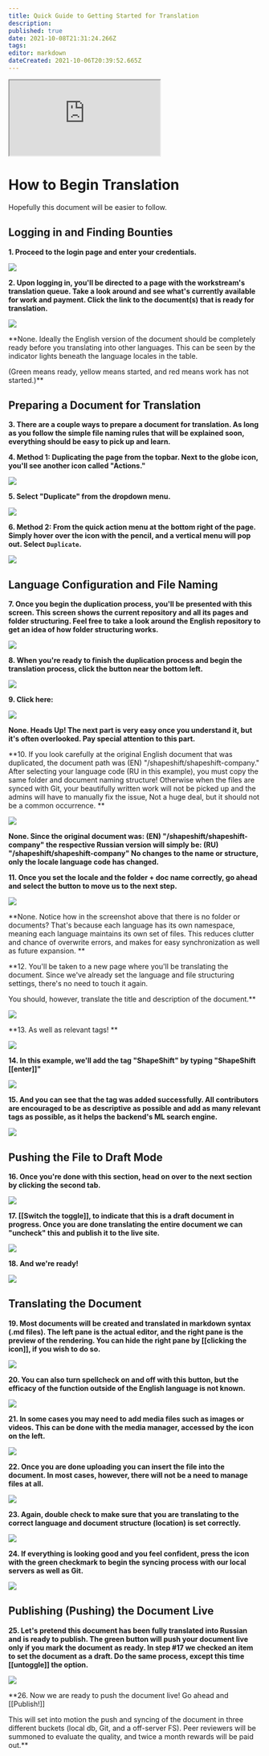 ```yaml
---
title: Quick Guide to Getting Started for Translation
description: 
published: true
date: 2021-10-08T21:31:24.266Z
tags: 
editor: markdown
dateCreated: 2021-10-06T20:39:52.665Z
---
```


<iframe src="https://shapeshift.one/guides/onboarding-platform/"></iframe>

# How to Begin Translation

Hopefully this document will be easier to follow.
<br>

## Logging in and Finding Bounties

**1. Proceed to the login page and enter your credentials.**

![](https://colony-recorder.s3.amazonaws.com/files/2021-10-06/3f735edb-0327-4ac3-8c50-4f79120ef094/user_cropped_screenshot.jpeg)

**2. Upon logging in, you'll be directed to a page with the workstream's translation queue.  Take a look around and see what's currently available for work and payment. Click the link to the document(s) that is ready for translation.**

![](https://colony-recorder.s3.amazonaws.com/scribe_documents/5e0df61e-fb10-4e58-bc7c-adc44b7e164d/actions/9ee123a9-40be-455f-9293-9c221733388d/cropped_screenshot_$1633547015.jpeg)

**None. Ideally the English version of the document should be completely ready before you translating into other languages. This can be seen by the indicator lights beneath the language locales in the table. 

(Green means ready, yellow means started, and red means work has not started.)**

## Preparing a Document for Translation

**3. There are a couple ways to prepare a document for translation. As long as you follow the simple file naming rules that will be explained soon, everything should be easy to pick up and learn.**

**4. Method 1:  Duplicating the page from the topbar. Next to the globe icon, you'll see another icon called "Actions."**

![](https://colony-recorder.s3.amazonaws.com/scribe_documents/5e0df61e-fb10-4e58-bc7c-adc44b7e164d/actions/5cf8a9d4-1d14-4a52-b95a-0ca7acd2b2ca/cropped_screenshot_$1633547016.jpeg)

**5. Select "Duplicate" from the dropdown menu.**

![](https://colony-recorder.s3.amazonaws.com/files/2021-10-06/0133ca62-a064-4cef-80dc-d005c1d9bca2/user_cropped_screenshot.jpeg)

**6. Method 2: From the quick action menu at the bottom right of the page. Simply hover over the icon with the pencil, and a vertical menu will pop out. Select `Duplicate`.**

![](https://colony-recorder.s3.amazonaws.com/files/2021-10-06/fccc1df2-e4f8-47ae-be3b-36331ada1b89/user_cropped_screenshot.jpeg)

## Language Configuration and File Naming

**7. Once you begin the duplication process, you'll be presented with this screen. This screen shows the current repository and all its pages and folder structuring. Feel free to take a look around the English repository to get an idea of how folder structuring works.**

![](https://colony-recorder.s3.amazonaws.com/files/2021-10-06/254e6f41-8e13-4978-9a02-00d666b64b11/user_cropped_screenshot.jpeg)

**8. When you're ready to finish the duplication process and begin the translation process, click the button near the bottom left.**

![](https://colony-recorder.s3.amazonaws.com/scribe_documents/5e0df61e-fb10-4e58-bc7c-adc44b7e164d/actions/854a53dc-6199-4afa-a0a9-c6d59a78d560/cropped_screenshot_$1633547017.jpeg)

**9. Click here:**

![](https://colony-recorder.s3.amazonaws.com/scribe_documents/5e0df61e-fb10-4e58-bc7c-adc44b7e164d/actions/fc7704ab-d85f-4a09-b075-6c1a00c3cffb/cropped_screenshot_$1633547019.jpeg)

**None. Heads Up! The next part is very easy once you understand it, but it's often overlooked. Pay special attention to this part.**

**10. If you look carefully at the original English document that was duplicated,  the document path was (EN) "/shapeshift/shapeshift-company." After selecting your language code (RU in this example), you must copy the same folder and document naming structure! Otherwise when the files are synced with Git, your beautifully written work will not be picked up and the admins will have to manually fix the issue, Not a huge deal, but it should not be a common occurrence. **

![](https://colony-recorder.s3.amazonaws.com/scribe_documents/5e0df61e-fb10-4e58-bc7c-adc44b7e164d/actions/9ce5d5a8-8deb-4b12-a5fd-91a88e51876d/cropped_screenshot_$1633547020.jpeg)

**None. Since the original document was: 
(EN) "/shapeshift/shapeshift-company" 
the respective Russian version will simply be:
(RU) "/shapeshift/shapeshift-company"
No changes to the name or structure, only the locale language code has changed.**

**11. Once you set the locale and the folder + doc name correctly, go ahead and select the button to move us to the next step.**

![](https://colony-recorder.s3.amazonaws.com/scribe_documents/5e0df61e-fb10-4e58-bc7c-adc44b7e164d/actions/025f0e5c-d84c-4bdc-b28b-615ad9476ca4/cropped_screenshot_$1633547020.jpeg)

**None. Notice how in the screenshot above that there is no folder or documents? That's because each language has its own namespace, meaning each language maintains its own set of files. This reduces clutter and chance of overwrite errors, and makes for easy synchronization as well as future expansion.  **

**12. You'll be taken to a new page where you'll be translating the document. Since we've already set the language and file structuring settings, there's no need to touch it again. 

You should, however, translate the title and description of the document.**

![](https://colony-recorder.s3.amazonaws.com/files/2021-10-06/69e6bb64-9ee3-414b-a69f-a0939cb50fb1/user_cropped_screenshot.jpeg)

**13. As well as relevant tags! **

![](https://colony-recorder.s3.amazonaws.com/scribe_documents/5e0df61e-fb10-4e58-bc7c-adc44b7e164d/actions/a016d783-0a58-4ac3-87aa-7669a0070673/cropped_screenshot_$1633547021.jpeg)

**14. In this example, we'll add the tag "ShapeShift" by typing "ShapeShift [[enter]]"**

![](https://colony-recorder.s3.amazonaws.com/scribe_documents/5e0df61e-fb10-4e58-bc7c-adc44b7e164d/actions/43c2ae96-ac86-4418-87f5-af20e7546233/cropped_screenshot_$1633547022.jpeg)

**15. And you can see that the tag was added successfully. All contributors are encouraged to be as descriptive as possible and add as many relevant tags as possible, as it helps the backend's ML search engine.**

![](https://colony-recorder.s3.amazonaws.com/scribe_documents/5e0df61e-fb10-4e58-bc7c-adc44b7e164d/actions/bea6977e-525e-44fd-890a-4745d1709d4a/cropped_screenshot_$1633547023.jpeg)

## Pushing the File to Draft Mode

**16. Once you're done with this section, head on over to the next section by clicking the second tab.**

![](https://colony-recorder.s3.amazonaws.com/scribe_documents/5e0df61e-fb10-4e58-bc7c-adc44b7e164d/actions/046c5c24-9501-4a28-854e-e54681073556/cropped_screenshot_$1633547025.jpeg)

**17. [[Switch the toggle]],  to indicate that this is a draft document in progress. Once you are done translating the entire document we can "uncheck" this and publish it to the live site.**

![](https://colony-recorder.s3.amazonaws.com/scribe_documents/5e0df61e-fb10-4e58-bc7c-adc44b7e164d/actions/d2fcdcd2-5d9a-4f90-94c4-5d63d02e0fd1/cropped_screenshot_$1633547025.jpeg)

**18. And we're ready!**

![](https://colony-recorder.s3.amazonaws.com/scribe_documents/5e0df61e-fb10-4e58-bc7c-adc44b7e164d/actions/b4773b48-3978-48ce-bd8d-79442ef817a7/cropped_screenshot_$1633547026.jpeg)

## Translating the Document

**19. Most documents will be created and translated in markdown syntax (.md files). The left pane is the actual editor, and the right pane is the preview of the rendering. You can hide the right pane by [[clicking the icon]], if you wish to do so.**

![](https://colony-recorder.s3.amazonaws.com/scribe_documents/5e0df61e-fb10-4e58-bc7c-adc44b7e164d/actions/041824c9-b8f0-4388-a3a6-5553a9d8d712/cropped_screenshot_$1633547026.jpeg)

**20. You can also turn spellcheck on and off with this button, but the efficacy of the function outside of the English language is not known.**

![](https://colony-recorder.s3.amazonaws.com/scribe_documents/5e0df61e-fb10-4e58-bc7c-adc44b7e164d/actions/d087f297-27cd-4f3b-a27d-f3df67d34409/cropped_screenshot_$1633547028.jpeg)

**21. In some cases you may need to add media files such as images or videos. This can be done with the media manager, accessed by the icon on the left.**

![](https://colony-recorder.s3.amazonaws.com/scribe_documents/5e0df61e-fb10-4e58-bc7c-adc44b7e164d/actions/4499ae3a-804c-4d8b-9d58-a63140d4d85d/cropped_screenshot_$1633547028.jpeg)

**22. Once you are done uploading you can insert the file into the document. In most cases, however, there will not be a need to manage files at all.**

![](https://colony-recorder.s3.amazonaws.com/scribe_documents/5e0df61e-fb10-4e58-bc7c-adc44b7e164d/actions/37d31693-bc64-4b9e-ad40-d2fd291c9227/cropped_screenshot_$1633547029.jpeg)

**23. Again, double check to make sure that you are translating to the correct language and document structure (location) is set correctly.**

![](https://colony-recorder.s3.amazonaws.com/scribe_documents/5e0df61e-fb10-4e58-bc7c-adc44b7e164d/actions/0dc7cef2-e89b-426e-8101-0bc82f3f779a/cropped_screenshot_$1633547030.jpeg)

**24. If everything is looking good and you feel confident, press the icon with the green checkmark to begin the syncing process with our local servers as well as Git.**

![](https://colony-recorder.s3.amazonaws.com/scribe_documents/5e0df61e-fb10-4e58-bc7c-adc44b7e164d/actions/99bd562c-3024-47ef-ac6e-f11cd8465aa3/cropped_screenshot_$1633547030.jpeg)

## Publishing (Pushing) the Document Live

**25. Let's pretend this document has been fully translated into Russian and is ready to publish.  The green button will push your document live only if you mark the document as ready.  In step #17 we checked an item to set the document as a draft. Do the same process, except this time [[untoggle]] the option.**

![](https://colony-recorder.s3.amazonaws.com/scribe_documents/5e0df61e-fb10-4e58-bc7c-adc44b7e164d/actions/15847cda-86b8-452f-9730-9df494f13bf9/cropped_screenshot_$1633552048.png)

**26. Now we are ready to push the document live! Go ahead and [[Publish!]]

This will set into motion the push and syncing of the document in three different buckets (local db, Git, and a off-server FS). Peer reviewers will be summoned to evaluate the quality, and twice a month rewards will be paid out.**



